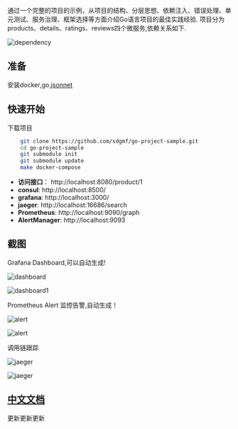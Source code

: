 
通过一个完整的项目的示例，从项目的结构、分层思想、依赖注入、错误处理、单元测试、服务治理、框架选择等方面介绍Go语言项目的最佳实践经验.
项目分为products、details、ratings、reviews四个微服务,依赖关系如下.

![dependency](https://sdgmf.github.io/images/goproject_dep.jpg)

## 准备

安装docker,go,[jsonnet](https://jsonnet.org/)

## 快速开始
下载项目
```bash
    git clone https://github.com/sdgmf/go-project-sample.git
    cd go-project-sample
    git submodule init
    git submodule update
    make docker-compose
```

* **访问接口**： http://localhost:8080/product/1
* **consul**: http://localhost:8500/
* **grafana**: http://localhost:3000/ 
* **jaeger**: http://localhost:16686/search
* **Prometheus**: http://localhost:9090/graph
* **AlertManager**: http://localhost:9093


## 截图

Grafana Dashboard,可以自动生成!

![dashboard](./doc/images/grafana_dashboard.jpg)

![dashboard1](./doc/images/grafana_dashboard1.jpg)

Prometheus Alert 监控告警,自动生成！

![alert](./doc/images/alert.jpg)

![alert](./doc/images/alert1.jpg)

调用链跟踪

![jaeger](./doc/images/jaeger.jpg)

![jaeger](./doc/images/jaeger1.jpg)



## [中文文档](https://sdgmf.github.io/goproject/)


更新更新更新
